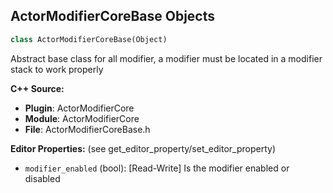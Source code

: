 ## ActorModifierCoreBase Objects

```python
class ActorModifierCoreBase(Object)
```

Abstract base class for all modifier, a modifier must be located in a modifier stack to work properly

**C++ Source:**

- **Plugin**: ActorModifierCore
- **Module**: ActorModifierCore
- **File**: ActorModifierCoreBase.h

**Editor Properties:** (see get_editor_property/set_editor_property)

- ``modifier_enabled`` (bool):  [Read-Write] Is the modifier enabled or disabled

<a id="unreal.TagCollectionModifierBase"></a>